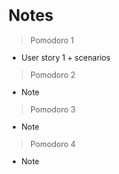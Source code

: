 # Notes
> Pomodoro 1
- User story 1 + scenarios
> Pomodoro 2
- Note
> Pomodoro 3
- Note
> Pomodoro 4
- Note
